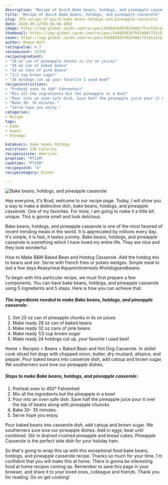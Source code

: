 ```yaml
---
description: "Recipe of Quick Bake beans, hotdogs, and pineapple casserole"
title: "Recipe of Quick Bake beans, hotdogs, and pineapple casserole"
slug: 265-recipe-of-quick-bake-beans-hotdogs-and-pineapple-casserole
date: 2020-09-12T03:56:04.286Z
image: https://img-global.cpcdn.com/recipes/5448858267025408/751x532cq70/bake-beans-hotdogs-and-pineapple-casserole-recipe-main-photo.jpg
thumbnail: https://img-global.cpcdn.com/recipes/5448858267025408/751x532cq70/bake-beans-hotdogs-and-pineapple-casserole-recipe-main-photo.jpg
cover: https://img-global.cpcdn.com/recipes/5448858267025408/751x532cq70/bake-beans-hotdogs-and-pineapple-casserole-recipe-main-photo.jpg
author: Mamie Holt
ratingvalue: 4.7
reviewcount: 33359
recipeingredient:
- "20 oz can of pineapple chunks in its on juices"
- "28 oz can of baked beans"
- "32 oz cans of pink beans"
- "1/2 cup brown sugar"
- "24 hotdogs cut up your favorite I used beef"
recipeinstructions:
- "Preheat oven to 450° Fahrenheit"
- "Mix all the ingredients but the pineapple in a bowl"
- "Pour into an oven safe dish. Save half the pineapple juice pour it over the top of beans along with pineapple chuncks"
- "Bake 30- 35 minutes."
- "Serve hope you enjoy."
categories:
- Recipe
tags:
- bake
- beans
- hotdogs

katakunci: bake beans hotdogs 
nutrition: 230 calories
recipecuisine: American
preptime: "PT12M"
cooktime: "PT33M"
recipeyield: "4"
recipecategory: Dinner

---
```



![Bake beans, hotdogs, and pineapple casserole](https://img-global.cpcdn.com/recipes/5448858267025408/751x532cq70/bake-beans-hotdogs-and-pineapple-casserole-recipe-main-photo.jpg)

Hey everyone, it's Brad, welcome to our recipe page. Today, I will show you a way to make a distinctive dish, bake beans, hotdogs, and pineapple casserole. One of my favorites. For mine, I am going to make it a little bit unique. This is gonna smell and look delicious.

Bake beans, hotdogs, and pineapple casserole is one of the most favored of recent trending meals in the world. It is appreciated by millions every day. It's simple, it is fast, it tastes yummy. Bake beans, hotdogs, and pineapple casserole is something which I have loved my entire life. They are nice and they look wonderful.

How to Make B&amp;M Baked Bean and Hotdog Casserole. Add the hotdog mix to beans and stir. Serve with french fries or potato wedges. Simple meal to last a few days.#easymeal #quarentinemeals #hotdogsandbeans.


To begin with this particular recipe, we must first prepare a few components. You can have bake beans, hotdogs, and pineapple casserole using 5 ingredients and 5 steps. Here is how you can achieve that.

<!--inarticleads1-->

##### The ingredients needed to make Bake beans, hotdogs, and pineapple casserole:

1. Get 20 oz can of pineapple chunks in its on juices
1. Make ready 28 oz can of baked beans
1. Make ready 32 oz cans of pink beans
1. Make ready 1/2 cup brown sugar
1. Make ready 24 hotdogs cut up, your favorite I used beef


Home &gt; Recipes &gt; Beans &gt; Baked Bean and Hot Dog Casserole. In skillet cook sliced hot dogs with chopped onion, butter, dry mustard, allspice, and pepper. Pour baked beans into casserole dish, add catsup and brown sugar. We southerners sure love our pineapple dishes. 

<!--inarticleads2-->

##### Steps to make Bake beans, hotdogs, and pineapple casserole:

1. Preheat oven to 450° Fahrenheit
1. Mix all the ingredients but the pineapple in a bowl
1. Pour into an oven safe dish. Save half the pineapple juice pour it over the top of beans along with pineapple chuncks
1. Bake 30- 35 minutes.
1. Serve hope you enjoy.


Pour baked beans into casserole dish, add catsup and brown sugar. We southerners sure love our pineapple dishes. Add in eggs; beat until combined. Stir in drained crushed pineapple and bread cubes. Pineapple Casserole is the perfect side dish for your holiday ham. 

So that's going to wrap this up with this exceptional food bake beans, hotdogs, and pineapple casserole recipe. Thanks so much for your time. I'm confident that you will make this at home. There is gonna be interesting food at home recipes coming up. Remember to save this page in your browser, and share it to your loved ones, colleague and friends. Thank you for reading. Go on get cooking!
